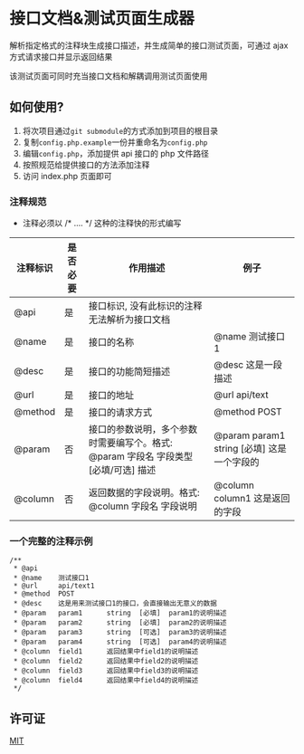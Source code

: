 # 接口文档&测试页面生成器

解析指定格式的注释块生成接口描述，并生成简单的接口测试页面，可通过 ajax 方式请求接口并显示返回结果

该测试页面可同时充当接口文档和解耦调用测试页面使用

## 如何使用?

1. 将次项目通过```git submodule```的方式添加到项目的根目录
2. 复制```config.php.example```一份并重命名为```config.php```
3. 编辑```config.php```，添加提供 api 接口的 php 文件路径
4. 按照规范给提供接口的方法添加注释
5. 访问 index.php 页面即可

### 注释规范

* 注释必须以 /* .... */ 这种的注释快的形式编写

|注释标识|是否必要|作用描述|例子|
|--------|--------|--------|----|
|@api|是|接口标识, 没有此标识的注释无法解析为接口文档||
|@name|是|接口的名称|@name 测试接口1|
|@desc|是|接口的功能简短描述|@desc 这是一段描述|
|@url|是|接口的地址|@url api/text|
|@method|是|接口的请求方式|@method POST|
|@param|否|接口的参数说明，多个参数时需要编写个。格式: @param 字段名 字段类型 [必填/可选] 描述|@param param1 string [必填] 这是一个字段的|
|@column|否|返回数据的字段说明。格式: @column 字段名 字段说明|@column column1 这是返回的字段|

### 一个完整的注释示例

```
/**
 * @api
 * @name    测试接口1
 * @url     api/text1
 * @method  POST
 * @desc    这是用来测试接口1的接口，会直接输出无意义的数据
 * @param   param1      string  [必填]  param1的说明描述
 * @param   param2      string  [必填]  param2的说明描述
 * @param   param3      string  [可选]  param3的说明描述
 * @param   param4      string  [可选]  param4的说明描述
 * @column  field1      返回结果中field1的说明描述
 * @column  field2      返回结果中field2的说明描述
 * @column  field3      返回结果中field3的说明描述
 * @column  field4      返回结果中field4的说明描述
 */
```

## 许可证

[MIT](https://opensource.org/licenses/MIT)
